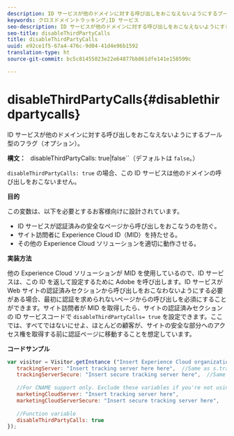 ```yaml
---
description: ID サービスが他のドメインに対する呼び出しをおこなえないようにするブール型のフラグ（オプション）。
keywords: クロスドメイントラッキング;ID サービス
seo-description: ID サービスが他のドメインに対する呼び出しをおこなえないようにするブール型のフラグ（オプション）。
seo-title: disableThirdPartyCalls
title: disableThirdPartyCalls
uuid: e92ce1f5-67a4-476c-9d04-41d4e96b1592
translation-type: ht
source-git-commit: bc5c81455023e22e64877bb861dfe141e158599c

---
```



# disableThirdPartyCalls{#disablethirdpartycalls}

ID サービスが他のドメインに対する呼び出しをおこなえないようにするブール型のフラグ（オプション）。

**構文：** ` `disableThirdPartyCalls: true|false``（デフォルトは `false`。）

`disableThirdPartyCalls: true` の場合、この ID サービスは他のドメインの呼び出しをおこないません。

**目的**

この変数は、以下を必要とするお客様向けに設計されています。

* ID サービスが認証済みの安全なページから呼び出しをおこなうのを防ぐ。
* サイト訪問者に Experience Cloud ID（MID）を持たせる。
* その他の Experience Cloud ソリューションを適切に動作させる。

**実装方法**

他の Experience Cloud ソリューションが MID を使用しているので、ID サービスは、この ID を返して設定するために Adobe を呼び出します。ID サービスが Web サイトの認証済みセクションから呼び出しをおこなわないようにする必要がある場合、最初に認証を求められないページからの呼び出しを必須にすることができます。サイト訪問者が MID を取得したら、サイトの認証済みセクションの ID サービスコードで `disableThirdPartyCalls= true` を設定できます。ここでは、すべてではないにせよ、ほとんどの顧客が、サイトの安全な部分へのアクセス権を取得する前に認証ページに移動することを想定しています。

**コードサンプル**

```js
var visitor = Visitor.getInstance ("Insert Experience Cloud organization ID here",{ 
   trackingServer: "Insert tracking server here here",  //Same as s.trackingServer 
   trackingServerSecure: "Insert secure tracking server here",  //Same as s.trackingServerSecure 
 
   //For CNAME support only. Exclude these variables if you're not using CNAME 
   marketingCloudServer: "Insert tracking server here", 
   marketingCloudServerSecure: "Insert secure tracking server here", 
 
   //Function variable 
   disableThirdPartyCalls: true 
}); 
```

